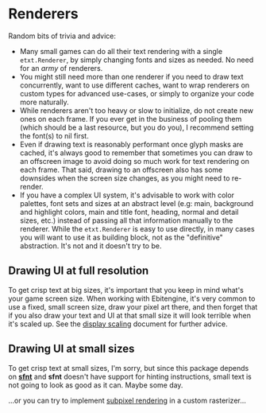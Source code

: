 # Renderers
Random bits of trivia and advice:
- Many small games can do all their text rendering with a single `etxt.Renderer`, by simply changing fonts and sizes as needed. No need for an *army* of renderers.
- You might still need more than one renderer if you need to draw text concurrently, want to use different caches, want to wrap renderers on custom types for advanced use-cases, or simply to organize your code more naturally.
- While renderers aren't too heavy or slow to initialize, do not create new ones on each frame. If you ever get in the business of pooling them (which should be a last resource, but you do you), I recommend setting the font(s) to nil first.
- Even if drawing text is reasonably performant once glyph masks are cached, it's always good to remember that sometimes you can draw to an offscreen image to avoid doing so much work for text rendering on each frame. That said, drawing to an offscreen also has some downsides when the screen size changes, as you might need to re-render.
- If you have a complex UI system, it's advisable to work with color palettes, font sets and sizes at an abstract level (e.g: main, background and highlight colors, main and title font, heading, normal and detail sizes, etc.) instead of passing all that information manually to the renderer. While the `etxt.Renderer` is easy to use directly, in many cases you will want to use it as building block, not as the "definitive" abstraction. It's not and it doesn't try to be.

## Drawing UI at full resolution
To get crisp text at big sizes, it's important that you keep in mind what's your game screen size. When working with Ebitengine, it's very common to use a fixed, small screen size, draw your pixel art there, and then forget that if you also draw your text and UI at that small size it will look terrible when it's scaled up. See the [display scaling](https://github.com/tinne26/etxt/blob/v0.0.9-alpha.7/docs/display-scaling.md) document for further advice.

## Drawing UI at small sizes
To get crisp text at small sizes, I'm sorry, but since this package depends on [**sfnt**](https://pkg.go.dev/golang.org/x/image/font/sfnt) and **sfnt** doesn't have support for hinting instructions, small text is not going to look as good as it can. Maybe some day.

...or you can try to implement [subpixel rendering](https://en.wikipedia.org/wiki/Subpixel_rendering) in a custom rasterizer...
